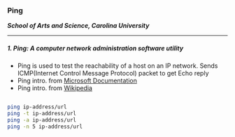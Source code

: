 <h3> Ping </h3>

**_School of Arts and Science, Carolina University_**

---

<h5> 1. Ping: A computer network administration software utility </h5>

-   Ping is used to test the reachability of a host on an IP network. Sends ICMP(Internet Control Message Protocol) packet to get Echo reply
-   Ping intro. from [Microsoft Documentation](https://docs.microsoft.com/en-us/windows-server/administration/windows-commands/ping)
-   Ping intro. from [Wikipedia](<https://en.wikipedia.org/wiki/Ping_(networking_utility)>)

```sh

ping ip-address/url
ping -t ip-address/url
ping -a ip-address/url
ping -n 5 ip-address/url

```

